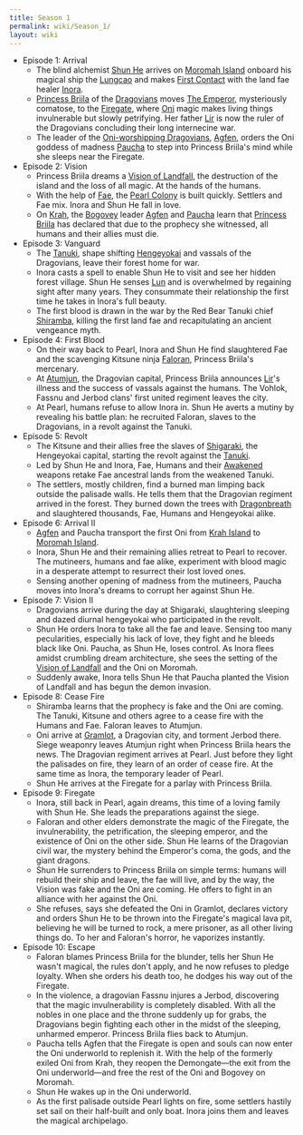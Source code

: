 ```yaml
---
title: Season 1
permalink: wiki/Season_1/
layout: wiki
---
```


-   Episode 1: Arrival
    -   The blind alchemist [Shun He](/wiki/Shun_He "wikilink") arrives on
        [Moromah Island](/wiki/Moromah_Island "wikilink") onboard his magical
        ship the [Lungcao](/wiki/Lungcao "wikilink") and makes [First
        Contact](/wiki/First_Contact "wikilink") with the land fae healer
        [Inora](/wiki/Inora_Ithkal "wikilink").
    -   [Princess Briila](/wiki/Princess_Briila "wikilink") of the
        [Dragovians](/wiki/Dragovians "wikilink") moves [The
        Emperor](/wiki/The_Emperor "wikilink"), mysteriously comatose, to the
        [Firegate](/wiki/Firegate "wikilink"), where [Oni](Oni "wikilink")
        magic makes living things invulnerable but slowly petrifying.
        Her father [Lir](/wiki/Lir "wikilink") is now the ruler of the
        Dragovians concluding their long internecine war.
    -   The leader of the [Oni-worshipping
        Dragovians](/wiki/Bogovey "wikilink"), [Agfen](/wiki/Agfen "wikilink"),
        orders the Oni goddess of madness [Paucha](/wiki/Paucha "wikilink") to
        step into Princess Briila's mind while she sleeps near the
        Firegate.
-   Episode 2: Vision
    -   Princess Briila dreams a [Vision of
        Landfall](/wiki/Vision_of_Landfall "wikilink"), the destruction of the
        island and the loss of all magic. At the hands of the humans.
    -   With the help of [Fae](/wiki/Fae "wikilink"), the [Pearl
        Colony](/wiki/Pearl_Colony "wikilink") is built quickly. Settlers and
        Fae mix. Inora and Shun He fall in love.
    -   On [Krah](/wiki/Krah "wikilink"), the [Bogovey](Bogovey "wikilink")
        leader [Agfen](/wiki/Agfen "wikilink") and [Paucha](/wiki/Paucha "wikilink")
        learn that [Princess Briila](/wiki/Princess_Briila "wikilink") has
        declared that due to the prophecy she witnessed, all humans and
        their allies must die.
-   Episode 3: Vanguard
    -   The [Tanuki](/wiki/Tanuki "wikilink"), shape shifting
        [Hengeyokai](/wiki/Hengeyokai "wikilink") and vassals of the
        Dragovians, leave their forest home for war.
    -   Inora casts a spell to enable Shun He to visit and see her
        hidden forest village. Shun He senses [Lun](/wiki/Lun_Substance "wikilink") and
        is overwhelmed by regaining sight after many years. They
        consummate their relationship the first time he takes in Inora's
        full beauty.
    -   The first blood is drawn in the war by the Red Bear Tanuki chief
        [Shiramba](/wiki/Shiramba "wikilink"), killing the first land fae and
        recapitulating an ancient vengeance myth.
-   Episode 4: First Blood
    -   On their way back to Pearl, Inora and Shun He find slaughtered
        Fae and the scavenging Kitsune ninja
        [Faloran](/wiki/Faloran "wikilink"), Princess Briila's mercenary.
    -   At [Atumjun](/wiki/Atumjun "wikilink"), the Dragovian capital,
        Princess Briila announces [Lir](/wiki/Lir "wikilink")'s illness and
        the success of vassals against the humans. The Vohlok, Fassnu
        and Jerbod clans' first united regiment leaves the city.
    -   At Pearl, humans refuse to allow Inora in. Shun He averts a
        mutiny by revealing his battle plan: he recruited Faloran,
        slaves to the Dragovians, in a revolt against the Tanuki.
-   Episode 5: Revolt
    -   The Kitsune and their allies free the slaves of
        [Shigaraki](/wiki/Shigaraki "wikilink"), the Hengeyokai capital,
        starting the revolt against the [Tanuki](/wiki/Tanuki "wikilink").
    -   Led by Shun He and Inora, Fae, Humans and their
        [Awakened](/wiki/Awakening "wikilink") weapons retake Fae ancestral
        lands from the weakened Tanuki.
    -   The settlers, mostly children, find a burned man limping back
        outside the palisade walls. He tells them that the Dragovian
        regiment arrived in the forest. They burned down the trees with
        [Dragonbreath](/wiki/Dragonbreath "wikilink") and slaughtered
        thousands, Fae, Humans and Hengeyokai alike.
-   Episode 6: Arrival II
    -   [Agfen](/wiki/Agfen "wikilink") and Paucha transport the first Oni
        from [Krah Island](/wiki/Krah "wikilink") to [Moromah
        Island](/wiki/Moromah_Island "wikilink").
    -   Inora, Shun He and their remaining allies retreat to Pearl to
        recover. The mutineers, humans and fae alike, experiment with
        blood magic in a desperate attempt to resurrect their lost loved
        ones.
    -   Sensing another opening of madness from the mutineers, Paucha
        moves into Inora's dreams to corrupt her against Shun He.
-   Episode 7: Vision II
    -   Dragovians arrive during the day at Shigaraki, slaughtering
        sleeping and dazed diurnal hengeyokai who participated in the
        revolt.
    -   Shun He orders Inora to take all the fae and leave. Sensing too
        many pecularities, especially his lack of love, they fight and
        he bleeds black like Oni. Paucha, as Shun He, loses control. As
        Inora flees amidst crumbling dream architecture, she sees the
        setting of the [Vision of
        Landfall](/wiki/Vision_of_Landfall "wikilink") and the Oni on Moromah.
    -   Suddenly awake, Inora tells Shun He that Paucha planted the
        Vision of Landfall and has begun the demon invasion.
-   Episode 8: Cease Fire
    -   Shiramba learns that the prophecy is fake and the Oni are
        coming. The Tanuki, Kitsune and others agree to a cease fire
        with the Humans and Fae. Faloran leaves to Atumjun.
    -   Oni arrive at [Gramlot](/wiki/Gramlot "wikilink"), a Dragovian city,
        and torment Jerbod there. Siege weaponry leaves Atumjun right
        when Princess Briila hears the news. The Dragovian regiment
        arrives at Pearl. Just before they light the palisades on fire,
        they learn of an order of cease fire. At the same time as Inora,
        the temporary leader of Pearl.
    -   Shun He arrives at the Firegate for a parlay with Princess
        Briila.
-   Episode 9: Firegate
    -   Inora, still back in Pearl, again dreams, this time of a loving
        family with Shun He. She leads the preparations against the
        siege.
    -   Faloran and other elders demonstrate the magic of the Firegate,
        the invulnerability, the petrification, the sleeping emperor,
        and the existence of Oni on the other side. Shun He learns of
        the Dragovian civil war, the mystery behind the Emperor's coma,
        the gods, and the giant dragons.
    -   Shun He surrenders to Princess Briila on simple terms: humans
        will rebuild their ship and leave, the fae will live, and by the
        way, the Vision was fake and the Oni are coming. He offers to
        fight in an alliance with her against the Oni.
    -   She refuses, says she defeated the Oni in Gramlot, declares
        victory and orders Shun He to be thrown into the Firegate's
        magical lava pit, believing he will be turned to rock, a mere
        prisoner, as all other living things do. To her and Faloran's
        horror, he vaporizes instantly.
-   Episode 10: Escape
    -   Faloran blames Princess Briila for the blunder, tells her Shun
        He wasn't magical, the rules don't apply, and he now refuses to
        pledge loyalty. When she orders his death too, he dodges his way
        out of the Firegate.
    -   In the violence, a dragovian Fassnu injures a Jerbod,
        discovering that the magic invulnerability is completely
        disabled. With all the nobles in one place and the throne
        suddenly up for grabs, the Dragovians begin fighting each other
        in the midst of the sleeping, unharmed emperor. Princess Briila
        flies back to Atumjun.
    -   Paucha tells Agfen that the Firegate is open and souls can now
        enter the Oni underworld to replenish it. With the help of the
        formerly exiled Oni from Krah, they reopen the Demongate—the
        exit from the Oni underworld—and free the rest of the Oni and
        Bogovey on Moromah.
    -   Shun He wakes up in the Oni underworld.
    -   As the first palisade outside Pearl lights on fire, some
        settlers hastily set sail on their half-built and only boat.
        Inora joins them and leaves the magical archipelago.
